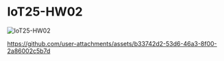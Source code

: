 # IoT25-HW02

![IoT25-HW02](https://github.com/user-attachments/assets/b39f2d98-8422-42d1-8272-7d90cc8ec78f)



https://github.com/user-attachments/assets/b33742d2-53d6-46a3-8f00-2a86002c5b7d


